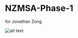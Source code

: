# NZMSA-Phase-1
for Jonathan Zong

![alt text](https://raw.github.com/Jonisun/NZMSA-Phase-1/blob/master/git.png)
